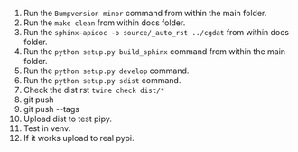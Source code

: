 1. Run the ``Bumpversion minor`` command from within the main folder.
2. Run the ``make clean`` from within docs folder.
3. Run the ``sphinx-apidoc -o source/_auto_rst ../cgdat`` from within docs folder.
4. Run the ``python setup.py build_sphinx`` command from within the main folder.
5. Run the ``python setup.py develop`` command.
6. Run the ``python setup.py sdist`` command.
7. Check the dist rst ``twine check dist/*``
9. git push
10. git push --tags
11. Upload dist to test pipy.
12. Test in venv.
13. If it works upload to real pypi.
